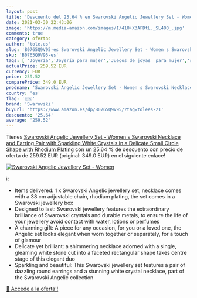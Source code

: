 ```yaml
---
layout: post
title: 'Descuento del 25.64 % en Swarovski Angelic Jewellery Set - Women '
date: 2021-03-30 22:43:06
image: 'https://m.media-amazon.com/images/I/41O+X3AFDtL._SL400_.jpg'
comments: true
category: ofertas
author: 'tole.es'
slug: 'B0765Q9V95-es Swarovski Angelic Jewellery Set - Women s Swarovski...'
sku: 'B0765Q9V95-es'
tags: [ 'Joyería','Joyería para mujer','Juegos de joyas  para mujer','swarovski', ]
actualPrice: 259.52 EUR
currency: EUR
price: 259.52
comparePrice: 349.0 EUR
prodname: 'Swarovski Angelic Jewellery Set - Women s Swarovski Necklace and Earring Pair with Sparkling White Crystals in a Delicate Small Circle Shape with Rhodium Plating'
country: 'es'
flag: '🇪🇸'
brand: 'Swarovski'
buyurl: 'https://www.amazon.es/dp/B0765Q9V95/?tag=tolees-21'
descuento: '25.64'
average: '259.52'
---
```


Tienes [Swarovski Angelic Jewellery Set - Women s Swarovski Necklace and Earring Pair with Sparkling White Crystals in a Delicate Small Circle Shape with Rhodium Plating](https://www.amazon.es/dp/B0765Q9V95/?tag=tolees-21) con un 25.64 % de descuento con precio de oferta de 259.52 EUR (original: 349.0 EUR) en el siguiente enlace!

[![Swarovski Angelic Jewellery Set - Women ](https://m.media-amazon.com/images/I/41O+X3AFDtL._SL400_.jpg)](https://www.amazon.es/dp/B0765Q9V95/?tag=tolees-21)

ℹ️:

- Items delivered: 1 x Swarovski Angelic jewellery set, necklace comes with a 38 cm adjustable chain, rhodium plating, the set comes in a Swarovski jewellery box
- Designed to last: Swarovski jewellery features the extraordinary brilliance of Swarovski crystals and durable metals, to ensure the life of your jewellery avoid contact with water, lotions or perfumes
- A charming gift: A piece for any occasion, for you or a loved one, the Angelic set looks elegant when worn together or separately, for a touch of glamour
- Delicate yet brilliant: a shimmering necklace adorned with a single, gleaming white stone cut into a faceted rectangular shape takes centre stage of this elegant duo
- Sparkling and beautiful: This Swarovski jewellery set features a pair of dazzling round earrings and a stunning white crystal necklace, part of the Swarovski Angelic collection

[🛒 Accede a la oferta!!](https://www.amazon.es/dp/B0765Q9V95/?tag=tolees-21)
